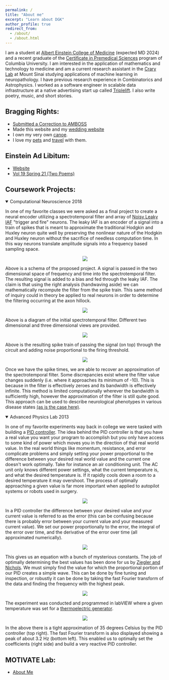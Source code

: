 ```yaml
---
permalink: /
title: "About me"
excerpt: "Learn about DGK"
author_profile: true
redirect_from: 
  - /about/
  - /about.html
---
```


I am a student at [Albert Einstein College of Medicine](https://einsteinmed.edu/) (expected MD 2024) and a recent graduate of the [Certificate in Premedical Sciences](https://gs.columbia.edu/content/postbac-premed-program) program of Columbia University. I am interested in the application of mathematics and technology to medicine and am a current research assistant in the [Crary Lab](http://www.crarylab.org/home.html) at Mount Sinai studying applications of machine learning in neuropathology. I have previous research experience in Combinatorics and Astrophysics. I worked as a software engineer in scalable data infrastructure at a native advertising start up called [Triplelift](https://triplelift.com/). I also write poetry, music, and short stories. 

## Bragging Rights: 
* [Submitted a Correction to AMBOSS](/files/AmbossProof.png)
* Made this website and my [wedding website](https://danielkirsten.com)
* I own my very own [canoe](/files/canoeproof.jpg).
* I love my [pets](/files/birthdaydogandcat.jpg) and [travel](/files/lilycold.jpg) with them. 

## Einstein Ad Libitum: 
* [Website](https://www.einsteinmed.edu/students/clubs/ad-libitum/default.aspx?id=15486) 
* [Vol 19 Spring 21 (Two Poems)](https://www.einsteinmed.edu/docs/Students/Clubs/Ad-libitum/ad-libitum-2021.pdf) 

## Coursework Projects: 

<details open> 
<summary>Computational Neuroscience 2018</summary>

In one of my favorite classes we were asked as a final project to create a neural encoder utilizing a spectrotemporal filter and array of <a href="https://mathematical-neuroscience.springeropen.com/articles/10.1186/2190-8567-1-7">Noisy Leaky IAF</a> "trigger and fire" neurons. The leaky IAF is an encoder of a signal into a train of spikes that is meant to approximate the traditional Hodgkin and Huxley neuron quite well by preserving the nonlinear nature of the Hodgkin and Huxley neuron without the sacrifice of needless computation time. In this way neurons translate amplitude signals into a frequency based sampling space. 

<p align="center">
  <img src="/images/CircuitEncoder.png">
</p> 

Above is a schema of the proposed project. A signal is passed in the two dimensional space of frequency and time into the spectrotemporal filter. The resulting signal is added to a bias and fed through the leaky IAF. The claim is that using the right analysis (handwaving aside) we can mathematically recompute the filter from the spike train. This same method of inquiry could in theory be applied to real neurons in order to determine the filtering occurring at the axon hillock. 

<p align="center">
  <img src="/images/STRF%20Initial%20Filter.png">
</p>

Above is a diagram of the initial spectrotemporal filter. Different two dimensional and three dimensional views are provided. 

<p align="center">
  <img src="/images/LeakyIAFEncoding.png">
</p>

Above is the resulting spike train of passing the signal (on top) through the circuit and adding noise proportional to the firing threshold. 

<p align="center">
  <img src="/images/RecoveredFilter.png">
</p>

Once we have the spike times, we are able to recover an approximation of the spectrotemporal filter. Some discrepancies exist where the filter value changes suddenly (i.e. where it approaches its minimum of -10). This is because in the filter is effectively zeroes and its bandwidth is effectively infinite. This method is limited computationally wherever the bandwidth is sufficiently high, however the approximation of the filter is still quite good. This approach can be used to describe neurological phenotypes in various disease states <a href="https://www.ncbi.nlm.nih.gov/pmc/articles/PMC2474630/">(as is the case here)</a>. 
</details> 
<details open> 
<summary>Advanced Physics Lab 2013</summary> 

In one of my favorite experiments way back in college we were tasked with building a <a href="https://en.wikipedia.org/wiki/PID_controller#:~:text=A%20proportional%E2%80%93integral%E2%80%93derivative%20controller,continuously%20calculates%20an%20error%20value">PID controller</a>. The idea behind the PID controller is that you have a real value you want your program to accomplish but you only have access to some kind of power which moves you in the direction of that real world value. In the real world things like momentum, resistance, and error complicate problems and simply setting your power proportional to the difference between your desired real world value and the current one doesn't work optimally. Take for instance an air conditioning unit. The AC unit only knows different power settings, what the current temperature is, and what the desired temperature is. If it rapidly cools down a room to a desired temperature it may overshoot. The process of optimally approaching a given value is far more important when applied to autopilot systems or robots used in surgery. 

<p align="center">
  <img src="/images/PIDDiagram.png">
</p>

In a PID controller the difference between your desired value and your current value is referred to as the error (this can be confusing because there is probably error between your current value and your measured current value). We set our power proportionally to the error, the integral of the error over time, and the derivative of the error over time (all approximated numerically). 

<p align="center">
  <img src="/images/PIDControllerFunction.png">
</p>

This gives us an equation with a bunch of mysterious constants. The job of optimally determining the best values has been done for us by <a href="https://en.wikipedia.org/wiki/Ziegler%E2%80%93Nichols_method">Ziegler and Nichols</a>. We must simply find the value for which the proportional portion of our PID creates a simple wave. This can be done by fine tuning and inspection, or robustly it can be done by taking the fast Fourier transform of the data and finding the frequency with the highest peak. 

<p align="center">
  <img src="/images/PIDSetup.jpg">
</p>

The experiment was conducted and programmed in labVIEW where a given temperature was set for a <a href="https://en.wikipedia.org/wiki/Thermoelectric_generator">thermoelectric generator</a>. 

<p align="center">
  <img src="/images/FinalPID.jpg">
</p>

In the above there is a tight approximation of 35 degrees Celsius by the PID controller (top right). The fast Fourier transform is also displayed showing a peak of about 3.2 Hz (bottom left). This enabled us to optimally set the coefficients (right side) and build a very reactive PID controller. 
</details> 

## MOTIVATE Lab: 
* [About Me](https://med.nyu.edu/jaylab/team-alumni) 
